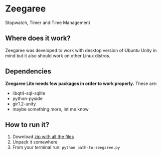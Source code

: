 Zeegaree
========

Stopwatch, Timer and Time Management

## Where does it work?
Zeegaree was developed to work with desktop version of Ubuntu Unity in mind but it also should work on other Linux distros.

## Dependencies
**Zeegaree Lite needs few packages in order to work properly.**
These are:
- libqt4-sql-sqlite
- python-pyside
- gir1.2-unity
- maybe something more, let me know

## How to run it?
1. Download [zip with all the files](https://github.com/mivoligo/Zeegaree/archive/master.zip) 
2. Unpack it somewhere
3. From your terminal run: `python path-to-zeegaree.py`